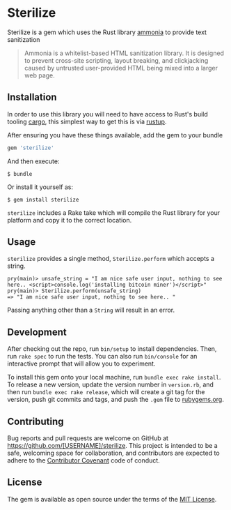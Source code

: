 # Sterilize

Sterilize is a gem which uses the Rust library [ammonia](https://github.com/rust-ammonia/ammonia) to provide text sanitization

> Ammonia is a whitelist-based HTML sanitization library. It is designed to prevent cross-site scripting, layout breaking, and clickjacking caused by untrusted user-provided HTML being mixed into a larger web page.

## Installation

In order to use this library you will need to have access to Rust's build tooling [cargo](https://doc.rust-lang.org/cargo/getting-started/installation.html), this simplest way to get this is via [rustup](https://rustup.rs/). 

After ensuring you have these things available, add the gem to your bundle

```ruby
gem 'sterilize'
```

And then execute:

    $ bundle

Or install it yourself as:

    $ gem install sterilize

`sterilize` includes a Rake take which will compile the Rust library for your platform and copy it to the correct location.

## Usage

`sterilize` provides a single method, `Sterilize.perform` which accepts a string.

```shell
pry(main)> unsafe_string = "I am nice safe user input, nothing to see here.. <script>console.log('installing bitcoin miner')</script>"
pry(main)> Sterilize.perform(unsafe_string)
=> "I am nice safe user input, nothing to see here.. "
```

Passing anything other than a `String` will result in an error.

## Development

After checking out the repo, run `bin/setup` to install dependencies. Then, run `rake spec` to run the tests. You can also run `bin/console` for an interactive prompt that will allow you to experiment.

To install this gem onto your local machine, run `bundle exec rake install`. To release a new version, update the version number in `version.rb`, and then run `bundle exec rake release`, which will create a git tag for the version, push git commits and tags, and push the `.gem` file to [rubygems.org](https://rubygems.org).

## Contributing

Bug reports and pull requests are welcome on GitHub at https://github.com/[USERNAME]/sterilize. This project is intended to be a safe, welcoming space for collaboration, and contributors are expected to adhere to the [Contributor Covenant](http://contributor-covenant.org) code of conduct.

## License

The gem is available as open source under the terms of the [MIT License](https://opensource.org/licenses/MIT).